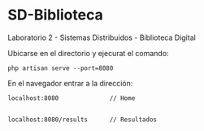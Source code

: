 # SD-Biblioteca
Laboratorio 2 - Sistemas Distribuidos - Biblioteca Digital

Ubicarse en el directorio y ejecurat el comando:

    php artisan serve --port=8080
   
En el navegador entrar a la dirección:

    localhost:8080              // Home
    
    
    localhost:8080/results      // Resultados
